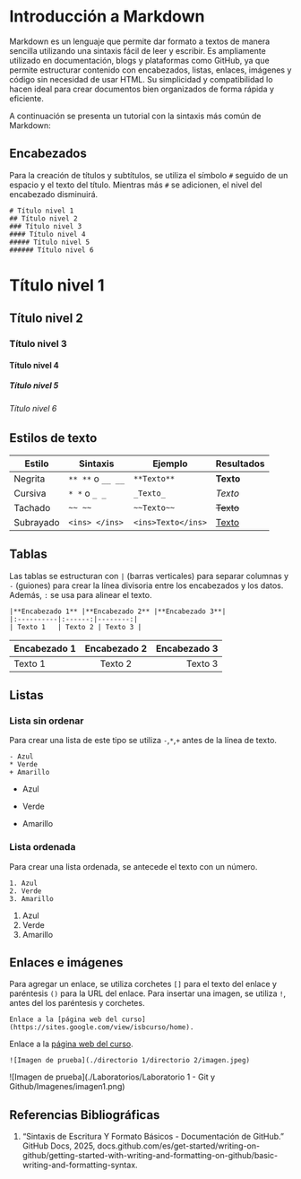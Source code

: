 # Introducción a Markdown
Markdown es un lenguaje que permite dar formato a textos de manera sencilla utilizando una sintaxis fácil de leer y escribir. Es ampliamente utilizado en documentación, blogs y plataformas como GitHub, ya que permite estructurar contenido con encabezados, listas, enlaces, imágenes y código sin necesidad de usar HTML. Su simplicidad y compatibilidad lo hacen ideal para crear documentos bien organizados de forma rápida y eficiente.

A continuación se presenta un tutorial con la sintaxis más común de Markdown:

## Encabezados
Para la creación de títulos y subtítulos, se utiliza el símbolo `#` seguido de un espacio y el texto del título. Mientras más `#` se adicionen, el nivel del encabezado disminuirá.

```
# Título nivel 1  
## Título nivel 2
### Título nivel 3
#### Título nivel 4  
##### Título nivel 5
###### Título nivel 6
```
# Título nivel 1  
## Título nivel 2
### Título nivel 3
#### Título nivel 4  
##### Título nivel 5
###### Título nivel 6 

## Estilos de texto
| Estilo   | Sintaxis        | Ejemplo                  | Resultados                       |
|----------|----------------|--------------------------|----------------------------------|
| Negrita | `** **` o `__ __` | `**Texto**` | **Texto** |
| Cursiva | `* *` o `_ _` | `_Texto_` | *Texto* |
| Tachado | `~~ ~~` | `~~Texto~~` | ~~Texto~~ |
| Subrayado | `<ins> </ins>` | `<ins>Texto</ins>` | <ins>Texto</ins> |

## Tablas
Las tablas se estructuran con `|` (barras verticales) para separar columnas y `-` (guiones) para crear la línea divisoria entre los encabezados y los datos. Además, `:` se usa para alinear el texto.  

```
|**Encabezado 1** |**Encabezado 2** |**Encabezado 3**|
|:----------|:------:|--------:|
| Texto 1   | Texto 2 | Texto 3 |
```

| **Encabezado 1** | **Encabezado 2** | **Encabezado 3** |
|:----------|:------:|--------:|
| Texto 1   | Texto 2 | Texto 3 |


## Listas
### Lista sin ordenar
Para crear una lista de este tipo se utiliza `-`,`*`,`+` antes de la línea de texto.
```
- Azul
* Verde
+ Amarillo
```
- Azul
* Verde
+ Amarillo

### Lista ordenada
Para crear una lista ordenada, se antecede el texto con un número.
```
1. Azul
2. Verde
3. Amarillo
```
1. Azul
2. Verde
3. Amarillo

## Enlaces e imágenes
Para agregar un enlace, se utiliza corchetes `[]` para el texto del enlace y paréntesis `()` para la URL del enlace. Para insertar una imagen, se utiliza  `!`, antes del los paréntesis y corchetes.

```
Enlace a la [página web del curso](https://sites.google.com/view/isbcurso/home).
```
Enlace a la [página web del curso](https://sites.google.com/view/isbcurso/home).

```
![Imagen de prueba](./directorio 1/directorio 2/imagen.jpeg)
```
![Imagen de prueba](./Laboratorios/Laboratorio 1 - Git y Github/Imagenes/imagen1.png)


## Referencias Bibliográficas
1. “Sintaxis de Escritura Y Formato Básicos - Documentación de GitHub.” GitHub Docs, 2025, docs.github.com/es/get-started/writing-on-github/getting-started-with-writing-and-formatting-on-github/basic-writing-and-formatting-syntax. 
